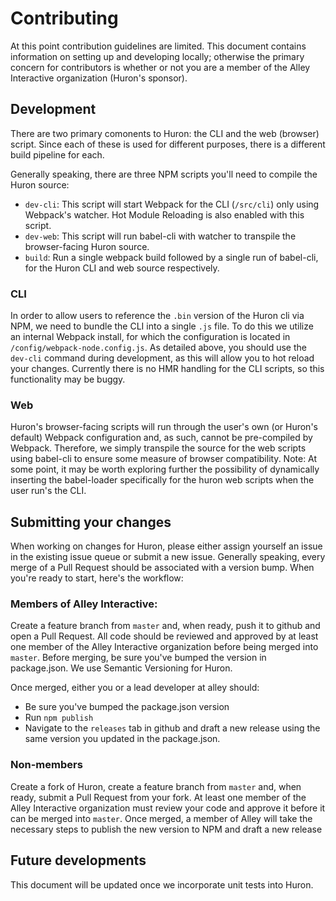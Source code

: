 # Contributing

At this point contribution guidelines are limited. This document contains information on setting up and developing locally; otherwise the primary concern for contributors is whether or not you are a member of the Alley Interactive organization (Huron's sponsor).

## Development
There are two primary comonents to Huron: the CLI and the web (browser) script. Since each of these is used for different purposes, there is a different build pipeline for each.

Generally speaking, there are three NPM scripts you'll need to compile the Huron source:
* `dev-cli`: This script will start Webpack for the CLI (`/src/cli`) only using Webpack's watcher. Hot Module Reloading is also enabled with this script.
* `dev-web`: This script will run babel-cli with watcher to transpile the browser-facing Huron source.
* `build`: Run a single webpack build followed by a single run of babel-cli, for the Huron CLI and web source respectively.

### CLI
In order to allow users to reference the `.bin` version of the Huron cli via NPM, we need to bundle the CLI into a single `.js` file. To do this we utilize an internal Webpack install, for which the configuration is located in `/config/webpack-node.config.js`. As detailed above, you should use the `dev-cli` command during development, as this will allow you to hot reload your changes. Currently there is no HMR handling for the CLI scripts, so this functionality may be buggy.

### Web
Huron's browser-facing scripts will run through the user's own (or Huron's default) Webpack configuration and, as such, cannot be pre-compiled by Webpack. Therefore, we simply transpile the source for the web scripts using babel-cli to ensure some measure of browser compatibility. Note: At some point, it may be worth exploring further the possibility of dynamically inserting the babel-loader specifically for the huron web scripts when the user run's the CLI.

## Submitting your changes
When working on changes for Huron, please either assign yourself an issue in the existing issue queue or submit a new issue. Generally speaking, every merge of a Pull Request should be associated with a version bump. When you're ready to start, here's the workflow:

### Members of Alley Interactive:
Create a feature branch from `master` and, when ready, push it to github and open a Pull Request. All code should be reviewed and approved by at least one member of the Alley Interactive organization before being merged into `master`. Before merging, be sure you've bumped the version in package.json. We use Semantic Versioning for Huron.

Once merged, either you or a lead developer at alley should:
* Be sure you've bumped the package.json version
* Run `npm publish`
* Navigate to the `releases` tab in github and draft a new release using the same version you updated in the package.json.

### Non-members
Create a fork of Huron, create a feature branch from `master` and, when ready, submit a Pull Request from your fork. At least one member of the Alley Interactive organization must review your code and approve it before it can be merged into `master`. Once merged, a member of Alley will take the necessary steps to publish the new version to NPM and draft a new release

## Future developments
This document will be updated once we incorporate unit tests into Huron.
